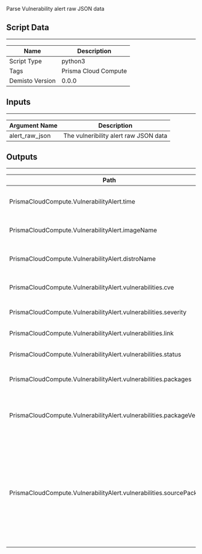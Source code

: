 Parse Vulnerability alert raw JSON data
## Script Data
---

| **Name** | **Description** |
| --- | --- |
| Script Type | python3 |
| Tags | Prisma Cloud Compute |
| Demisto Version | 0.0.0 |

## Inputs
---

| **Argument Name** | **Description** |
| --- | --- |
| alert_raw_json | The vulneribility alert raw JSON data |

## Outputs
---

| **Path** | **Description** | **Type** |
| --- | --- | --- |
| PrismaCloudCompute.VulnerabilityAlert.time | The vulnerability discovery time. | Date |
| PrismaCloudCompute.VulnerabilityAlert.imageName | The impacted image name. | String |
| PrismaCloudCompute.VulnerabilityAlert.distroName | The full name of the image distribution. | String |
| PrismaCloudCompute.VulnerabilityAlert.vulnerabilities.cve | The CVE ID of the vulnerability. | String |
| PrismaCloudCompute.VulnerabilityAlert.vulnerabilities.severity | The Severity of the vulnerability. | String |
| PrismaCloudCompute.VulnerabilityAlert.vulnerabilities.link | The CVE vendor link. | String |
| PrismaCloudCompute.VulnerabilityAlert.vulnerabilities.status | The CVE vendor status. | String |
| PrismaCloudCompute.VulnerabilityAlert.vulnerabilities.packages | The package names. | String |
| PrismaCloudCompute.VulnerabilityAlert.vulnerabilities.packageVersion | The version of the package that caused the vulnerability. | String |
| PrismaCloudCompute.VulnerabilityAlert.vulnerabilities.sourcePackage | The name of the source package if such package exist. For os packages, the source package is the package that was used to build the binary. | String |
